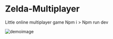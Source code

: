 # Zelda-Multiplayer
Little online multiplayer game
Npm i > Npm run dev

![demoimage](https://github.com/Vleezy/Zelda-Multiplayer/assets/61425152/21c233f0-d018-4ac7-96c2-26980511aec7)
